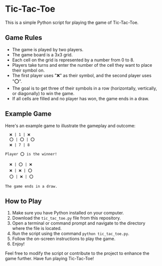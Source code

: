 # Tic-Tac-Toe

This is a simple Python script for playing the game of Tic-Tac-Toe.

## Game Rules

- The game is played by two players.
- The game board is a 3x3 grid.
- Each cell on the grid is represented by a number from 0 to 8.
- Players take turns and enter the number of the cell they want to place their symbol on.
- The first player uses "❌" as their symbol, and the second player uses "⭕".
- The goal is to get three of their symbols in a row (horizontally, vertically, or diagonally) to win the game.
- If all cells are filled and no player has won, the game ends in a draw.

## Example Game

Here's an example game to illustrate the gameplay and outcome:

```
  ❌ | 1 | ❌ 
  ⭕ | ⭕ | ⭕ 
  ❌ | 7 | 8 

Player ⭕ is the winner!
```

```
  ❌ | ⭕ | ❌ 
  ❌ | ❌ | ⭕ 
  ⭕ | ❌ | ⭕ 

The game ends in a draw.
```

## How to Play

1. Make sure you have Python installed on your computer.
2. Download the `tic_tac_toe.py` file from this repository.
3. Open a terminal or command prompt and navigate to the directory where the file is located.
4. Run the script using the command `python tic_tac_toe.py`.
5. Follow the on-screen instructions to play the game.
6. Enjoy!

Feel free to modify the script or contribute to the project to enhance the game further. Have fun playing Tic-Tac-Toe!
